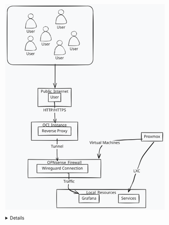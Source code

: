 ![excadraw](excadraw.svg)

<details>
```mermaid
graph TD
    subgraph Public_Internet
        direction TB
        User[User]
    end

    subgraph OCI_Instance
        direction TB
        Reverse_Proxy[Reverse Proxy]
    end

    subgraph OPNsense_Firewall
        direction TB
        Wireguard_Connection[Wireguard Connection]
    end

    subgraph Local_Resources
        direction TB
        Grafana[Grafana]
        Local_Website[Other]
    end

    User -->|HTTP/HTTPS| Reverse_Proxy
    Reverse_Proxy -->|Tunnel| Wireguard_Connection
    Wireguard_Connection -->|Traffic| Grafana
    Proxmox -->|LXC/VMs| Local_Resources
    Proxmox -->|Firewall| OPNsense_Firewall
```
</details>

## Security Benefits

 - Isolation
 - Masks your local IP Address
 - Restrict access of the connection via firewall rules.
 - Crowdsec to detect bad actors and threats.